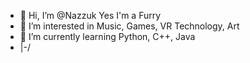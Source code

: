 - 👋 Hi, I’m @Nazzuk Yes I'm a Furry
- 👀 I’m interested in Music, Games, VR Technology, Art
- 🌱 I’m currently learning Python, C++, Java
- |-/

<!---
Nazzuk/Nazzuk is a ✨ special ✨ repository because its `README.md` (this file) appears on your GitHub profile.
You can click the Preview link to take a look at your changes.
--->

